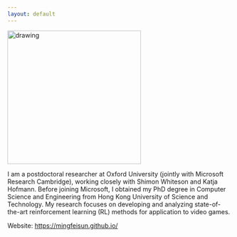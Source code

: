 ```yaml
---
layout: default
---
```


<img src="https://github.com/oxwhirl/home/blob/master/assets/img/mingfei.jpg?raw=true" alt="drawing" height="300" class="portrait"/>

I am a postdoctoral researcher at Oxford University (jointly with Microsoft Research Cambridge), working closely with Shimon Whiteson and Katja Hofmann. Before joining Microsoft, I obtained my PhD degree in Computer Science and Engineering from Hong Kong University of Science and Technology. My research focuses on developing and analyzing state-of-the-art reinforcement learning (RL) methods for application to video games.

Website: https://mingfeisun.github.io/
